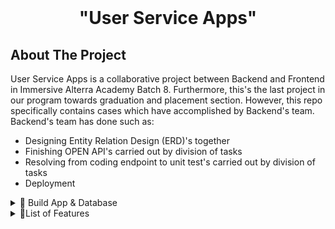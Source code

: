 <div id="top"></div>

<!-- PROJECT LOGO -->
<br />

 

  <h1 align="center">
    <p align="center"> "User Service Apps"
  </h1> 



<!-- ABOUT THE PROJECT -->
## About The Project

User Service Apps is a collaborative project between Backend and Frontend in Immersive Alterra Academy Batch 8. Furthermore, this's the last project in our program towards graduation and placement section. However, this repo specifically contains cases which have accomplished by Backend's team. Backend's team has done such as:
* Designing Entity Relation Design (ERD)'s together
* Finishing OPEN API's carried out by division of tasks
* Resolving from coding endpoint to unit test's carried out by division of tasks
* Deployment


<div>
      <details>
<summary>🧰 Build App & Database</summary>


![JSON](https://img.shields.io/badge/-JSON-05122A?style=flat&logo=json&logoColor=000000)&nbsp;
![GitHub](https://img.shields.io/badge/-GitHub-05122A?style=flat&logo=github)&nbsp;
![Visual Studio Code](https://img.shields.io/badge/-Visual%20Studio%20Code-05122A?style=flat&logo=visual-studio-code&logoColor=007ACC)&nbsp;
![MySQL](https://img.shields.io/badge/-MySQL-05122A?style=flat&logo=mysql&logoColor=4479A1)&nbsp;
![Golang](https://img.shields.io/badge/-Golang-05122A?style=flat&logo=go&logoColor=4479A1)&nbsp;
![Echo](https://img.shields.io/badge/-Echo-05122A?style=flat&logo=go)&nbsp;
![Gorm](https://img.shields.io/badge/-Gorm-05122A?style=flat&logo=go)&nbsp;
![AWS](https://img.shields.io/badge/-AWS-05122A?style=flat&logo=amazon)&nbsp;
![Insomnia](https://img.shields.io/badge/-Insomnia-05122A?style=flat&logo=insomnia)&nbsp;
![Google Maps](https://img.shields.io/badge/-Google_Maps-05122A?style=flat&logo=google)&nbsp;
![Docker](https://img.shields.io/badge/-Docker-05122A?style=flat&logo=docker)&nbsp;
![Ubuntu](https://img.shields.io/badge/-Ubuntu-05122A?style=flat&logo=ubuntu)&nbsp;
![Midtrans](https://img.shields.io/badge/-Midtrans-05122A?style=flat&logo=midtrans)&nbsp;
![JWT](https://img.shields.io/badge/-JWT-05122A?style=flat&logo=jwt)&nbsp;
![Swagger](https://img.shields.io/badge/-Swagger-05122A?style=flat&logo=swagger)&nbsp;
![Mailgun](https://img.shields.io/badge/-mailgun-05122A?style=flat&logo=mailgun)&nbsp;
![Google Calender](https://img.shields.io/badge/-Google_Calender-05122A?style=flat&logo=google)&nbsp;
![UniDoc](https://img.shields.io/badge/-UniDoc-05122A?style=flat&logo=unidoc)&nbsp;
 

 <div align="center">
 <img src="https://github.com/Alta-Immersive-Capstone-Project/BackEnd/blob/main/images/download.png" />
  <div>
  
  
</details>
            
</details>

</details>
  <details>
<summary>🏡List of Features</summary>
  
 <div align="left">
  
|  User | Action |
| --- | --- |
| user| Displays data for all users|
|     | Displays personal data|
|     | Displays data for other users|
| Admin |Displays data for all users|
|     | Displays personal data|
|     | Displays data for all users|
|     | Create new users|
|     | Update data users|
|     | Delete data users|

<details>
<summary>💎Testing</summary>
  
 <div align="center">
 <img src="https://github.com/Alta-Immersive-Capstone-Project/BackEnd/blob/main/images/photo1654481120.jpeg" />
 <div>
</details>


<!-- CONTACT -->
## Contact

Project Repository Link :  [https://github.com/galihgpr/Service-User](https://github.com/galihgpr/Service-User)<br/>
Open API Documentation :  [https://app.swaggerhub.com/apis/galihgpr/sewa_kost/1.0.0](https://app.swaggerhub.com/apis/galihgpr/sewa_kost/1.0.0)

<!-- :heart: -->
<!-- CONTRIBUTOR -->
:star2:Contributor :

* [Galih](https://github.com/galihgpr)
[![GitHub Galih](https://img.shields.io/github/followers/galihgpr?label=follow&style=social)](https://github.com/galihgpr)

<p align="right">(<a href="#top">back to top</a>)</p>

<!-- ACKNOWLEDGMENTS -->
## Acknowledgments


<p align="right">(<a href="#top">back to top</a>)</p>
<h3>
<p align="center">:copyright: 2022 | Immersive ALTA Batch 8 </p>
</h3>
<!-- end -->

